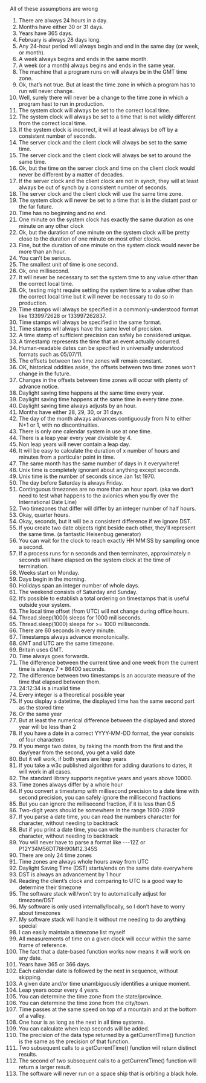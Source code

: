 All of these assumptions are wrong

1.   There are always 24 hours in a day.
2.   Months have either 30 or 31 days.
3.   Years have 365 days.
4.   February is always 28 days long.
5.   Any 24-hour period will always begin and end in the same day (or week, or month).
6.   A week always begins and ends in the same month.
7.   A week (or a month) always begins and ends in the same year.
8.   The machine that a program runs on will always be in the GMT time zone.
9.   Ok, that’s not true. But at least the time zone in which a program has to run will never change.
10.  Well, surely there will never be a change to the time zone in which a program hast to run in production.
11.  The system clock will always be set to the correct local time.
12.  The system clock will always be set to a time that is not wildly different from the correct local time.
13.  If the system clock is incorrect, it will at least always be off by a consistent number of seconds.
14.  The server clock and the client clock will always be set to the same time.
15.  The server clock and the client clock will always be set to around the same time.
16.  Ok, but the time on the server clock and time on the client clock would never be different by a matter of decades.
17.  If the server clock and the client clock are not in synch, they will at least always be out of synch by a consistent number of seconds.
18.  The server clock and the client clock will use the same time zone.
19.  The system clock will never be set to a time that is in the distant past or the far future.
20.  Time has no beginning and no end.
21.  One minute on the system clock has exactly the same duration as one minute on any other clock
22.  Ok, but the duration of one minute on the system clock will be pretty close to the duration of one minute on most other clocks.
23.  Fine, but the duration of one minute on the system clock would never be more than an hour.
24.  You can’t be serious.
25.  The smallest unit of time is one second.
26.  Ok, one millisecond.
27.  It will never be necessary to set the system time to any value other than the correct local time.
28.  Ok, testing might require setting the system time to a value other than the correct local time but it will never be necessary to do so in production.
29.  Time stamps will always be specified in a commonly-understood format like 1339972628 or 133997262837.
30.  Time stamps will always be specified in the same format.
31.  Time stamps will always have the same level of precision.
32.  A time stamp of sufficient precision can safely be considered unique.
33.  A timestamp represents the time that an event actually occurred.
34.  Human-readable dates can be specified in universally understood formats such as 05/07/11.
35.  The offsets between two time zones will remain constant.
36.  OK, historical oddities aside, the offsets between two time zones won’t change in the future.
37.  Changes in the offsets between time zones will occur with plenty of advance notice.
38.  Daylight saving time happens at the same time every year.
39.  Daylight saving time happens at the same time in every time zone.
40.  Daylight saving time always adjusts by an hour.
41.  Months have either 28, 29, 30, or 31 days.
42.  The day of the month always advances contiguously from N to either N+1 or 1, with no discontinuities.
43.  There is only one calendar system in use at one time.
44.  There is a leap year every year divisible by 4.
45.  Non leap years will never contain a leap day.
46.  It will be easy to calculate the duration of x number of hours and minutes from a particular point in time.
47.  The same month has the same number of days in it everywhere!
48.  Unix time is completely ignorant about anything except seconds.
49.  Unix time is the number of seconds since Jan 1st 1970.
50.  The day before Saturday is always Friday.
51.  Continguous timezones are no more than an hour apart. (aka we don’t need to test what happens to the avionics when you fly over the International Date Line)
52.  Two timezones that differ will differ by an integer number of half hours.
53.  Okay, quarter hours.
54.  Okay, seconds, but it will be a consistent difference if we ignore DST.
55.  If you create two date objects right beside each other, they’ll represent the same time. (a fantastic Heisenbug generator)
56.  You can wait for the clock to reach exactly HH:MM:SS by sampling once a second.
57.  If a process runs for n seconds and then terminates, approximately n seconds will have elapsed on the system clock at the time of termination.
58.  Weeks start on Monday.
59.  Days begin in the morning.
60.  Holidays span an integer number of whole days.
61.  The weekend consists of Saturday and Sunday.
62.  It’s possible to establish a total ordering on timestamps that is useful outside your system.
63.  The local time offset (from UTC) will not change during office hours.
64.  Thread.sleep(1000) sleeps for 1000 milliseconds.
65.  Thread.sleep(1000) sleeps for >= 1000 milliseconds.
66.  There are 60 seconds in every minute.
67.  Timestamps always advance monotonically.
68.  GMT and UTC are the same timezone.
69.  Britain uses GMT.
70.  Time always goes forwards.
71.  The difference between the current time and one week from the current time is always 7 \* 86400 seconds.
72.  The difference between two timestamps is an accurate measure of the time that elapsed between them.
73.  24:12:34 is a invalid time
74.  Every integer is a theoretical possible year
75.  If you display a datetime, the displayed time has the same second part as the stored time
76.  Or the same year
77.  But at least the numerical difference between the displayed and stored year will be less than 2
78.  If you have a date in a correct YYYY-MM-DD format, the year consists of four characters
79.  If you merge two dates, by taking the month from the first and the day/year from the second, you get a valid date
80.  But it will work, if both years are leap years
81.  If you take a w3c published algorithm for adding durations to dates, it will work in all cases.
82.  The standard library supports negative years and years above 10000.
83.  Time zones always differ by a whole hour
84.  If you convert a timestamp with millisecond precision to a date time with second precision, you can safely ignore the millisecond fractions
85.  But you can ignore the millisecond fraction, if it is less than 0.5
86.  Two-digit years should be somewhere in the range 1900-2099
87.  If you parse a date time, you can read the numbers character for character, without needing to backtrack
88.  But if you print a date time, you can write the numbers character for character, without needing to backtrack
89.  You will never have to parse a format like ---12Z or P12Y34M56DT78H90M12.345S
90.  There are only 24 time zones
91.  Time zones are always whole hours away from UTC
92.  Daylight Saving Time (DST) starts/ends on the same date everywhere
93.  DST is always an advancement by 1 hour
94.  Reading the client’s clock and comparing to UTC is a good way to determine their timezone
95.  The software stack will/won’t try to automatically adjust for timezone/DST
96.  My software is only used internally/locally, so I don’t have to worry about timezones
97.  My software stack will handle it without me needing to do anything special
98.  I can easily maintain a timezone list myself
99.  All measurements of time on a given clock will occur within the same frame of reference.
100.  The fact that a date-based function works now means it will work on any date.
101.  Years have 365 or 366 days.
102.  Each calendar date is followed by the next in sequence, without skipping.
103.  A given date and/or time unambiguously identifies a unique moment.
104.  Leap years occur every 4 years.
105.  You can determine the time zone from the state/province.
106.  You can determine the time zone from the city/town.
107.  Time passes at the same speed on top of a mountain and at the bottom of a valley.
108.  One hour is as long as the next in all time systems.
109.  You can calculate when leap seconds will be added.
110. The precision of the data type returned by a getCurrentTime() function is the same as the precision of that function.
111. Two subsequent calls to a getCurrentTime() function will return distinct results.
112. The second of two subsequent calls to a getCurrentTime() function will return a larger result.
113.  The software will never run on a space ship that is orbiting a black hole.
